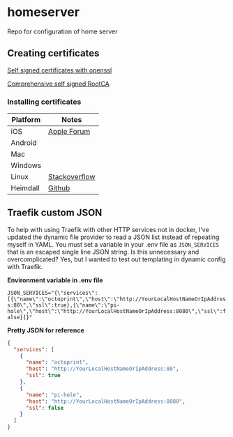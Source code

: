 # homeserver
Repo for configuration of home server

## Creating certificates

[Self signed certificates with openssl](https://alexanderzeitler.com/articles/Fixing-Chrome-missing_subjectAltName-selfsigned-cert-openssl/)

[Comprehensive self signed RootCA](https://jamielinux.com/docs/openssl-certificate-authority/introduction.html)

### Installing certificates

| Platform | Notes |
| -------- | ----- |
| iOS | [Apple Forum](https://discussions.apple.com/thread/251795291) |
| Android | |
| Mac | |
| Windows | |
| Linux | [Stackoverflow](https://superuser.com/a/719047/197707) |
| Heimdall | [Github](https://github.com/linuxserver/Heimdall#self-signed-certificates-and-local-cas) |

## Traefik custom JSON

To help with using Traefik with other HTTP services not in docker, I've updated the dynamic file provider to read a JSON list instead of repeating myself in YAML. You must set a variable in your .env file as `JSON_SERVICES` that is an escaped single line JSON string. Is this unnecessary and overcomplicated? Yes, but I wanted to test out templating in dynamic config with Traefik.

**Environment variable in .env file**

`JSON_SERVICES="{\"services\":[{\"name\":\"octoprint\",\"host\":\"http://YourLocalHostNameOrIpAddress:80\",\"ssl\":true},{\"name\":\"pi-hole\",\"host\":\"http://YourLocalHostNameOrIpAddress:8080\",\"ssl\":false}]}"`

**Pretty JSON for reference**
```json
{
  "services": [
    {
      "name": "octoprint",
      "host": "http://YourLocalHostNameOrIpAddress:80",
      "ssl": true
    },
    {
      "name": "pi-hole",
      "host": "http://YourLocalHostNameOrIpAddress:8080",
      "ssl": false
    }
  ]
}
```